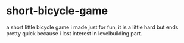# short-bicycle-game
a short little bicycle game i made just for fun, it is a little hard but ends pretty quick because i lost interest in levelbuilding part.

